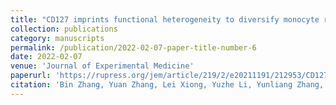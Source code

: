 ```yaml
---
title: "CD127 imprints functional heterogeneity to diversify monocyte responses in inflammatory diseases"
collection: publications
category: manuscripts
permalink: /publication/2022-02-07-paper-title-number-6
date: 2022-02-07
venue: 'Journal of Experimental Medicine'
paperurl: 'https://rupress.org/jem/article/219/2/e20211191/212953/CD127-imprints-functional-heterogeneity-to'
citation: 'Bin Zhang, Yuan Zhang, Lei Xiong, Yuzhe Li, Yunliang Zhang, Jiuliang Zhao, Hui Jiang, Can Li, Yunqi Liu, Xindong Liu, Haofei Liu, Yi-Fang Ping, Qiangfeng Cliff Zhang, Zheng Zhang, Xiu-Wu Bian, Yan Zhao, Xiaoyu Hu; CD127 imprints functional heterogeneity to diversify monocyte responses in inflammatory diseases. J Exp Med 7 February 2022; 219 (2): e20211191. doi: https://doi.org/10.1084/jem.20211191'
---
```

